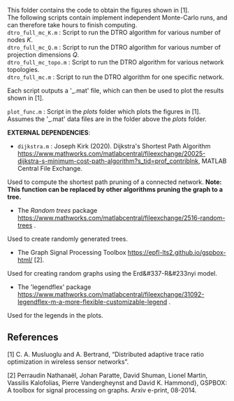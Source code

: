 This folder contains the code to obtain the figures shown in [1].  
The following scripts contain implement independent Monte-Carlo runs, and can therefore take hours to finish computing.  
`dtro_full_mc_K.m` : Script to run the DTRO algorithm for various number of nodes *K*.  
`dtro_full_mc_Q.m` : Script to run the DTRO algorithm for various number of projection dimensions *Q*.  
`dtro_full_mc_topo.m` : Script to run the DTRO algorithm for various network topologies.  
`dtro_full_mc.m` : Script to run the DTRO algorithm for one specific network.  

Each script outputs a '_.mat' file, which can then be used to plot the results shown in [1].  

`plot_func.m` : Script in the *plots* folder which plots the figures in [1]. Assumes the '_.mat' data files are in the folder above the *plots* folder.  

**EXTERNAL DEPENDENCIES**:  
* `dijkstra.m` : Joseph Kirk (2020). Dijkstra's Shortest Path Algorithm 
https://www.mathworks.com/matlabcentral/fileexchange/20025-dijkstra-s-minimum-cost-path-algorithm?s_tid=prof_contriblnk, 
MATLAB Central File Exchange.  

Used to compute the shortest path pruning of a connected network. **Note: This function can be replaced by other algorithms pruning the graph to a tree.**  

* The *Random trees* package https://www.mathworks.com/matlabcentral/fileexchange/2516-random-trees .  

Used to create randomly generated trees.  

* The Graph Signal Processing Toolbox https://epfl-lts2.github.io/gspbox-html/ [2].  

Used for creating random graphs using the Erd&#337-R&#233nyi model.  

* The 'legendflex' package https://www.mathworks.com/matlabcentral/fileexchange/31092-legendflex-m-a-more-flexible-customizable-legend .  

Used for the legends in the plots.


## References ##

[1] C. A. Musluoglu and A. Bertrand, “Distributed adaptive trace ratio optimization in wireless sensor networks”.

[2] Perraudin Nathanaël, Johan Paratte, David Shuman, Lionel Martin, Vassilis Kalofolias, Pierre Vandergheynst and David K. Hammond}, GSPBOX: A toolbox for signal processing on graphs. Arxiv e-print, 08-2014.
